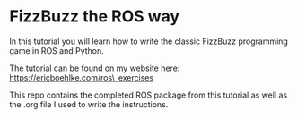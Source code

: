 # FizzBuzz the ROS way

In this tutorial you will learn how to write the classic FizzBuzz programming game in ROS and Python.

The tutorial can be found on my website here: https://ericboehlke.com/ros\_exercises

This repo contains the completed ROS package from this tutorial as well as the .org file I used to write the instructions. 
